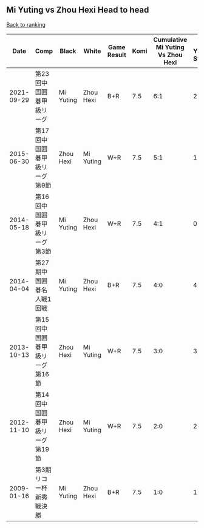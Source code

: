## Mi Yuting vs Zhou Hexi Head to head

[Back to ranking](../../index.md)




| **Date** | **Comp** | **Black** | **White** | **Game Result** | **Komi** | **Cumulative Mi Yuting Vs Zhou Hexi** | **Mi Yuting Streak** | **Zhou Hexi Streak** | 
| --- | --- | --- | --- | --- | --- | --- | --- | --- |
| 2021-09-29 | 第23回中国囲碁甲級リーグ | Mi Yuting | Zhou Hexi | B+R | 7.5 | 6:1 | 2 | 0 | 
| 2015-06-30 | 第17回中国囲碁甲級リーグ第9節 | Zhou Hexi | Mi Yuting | W+R | 7.5 | 5:1 | 1 | 0 | 
| 2014-05-18 | 第16回中国囲碁甲級リーグ第3節 | Mi Yuting | Zhou Hexi | W+R | 7.5 | 4:1 | 0 | 1 | 
| 2014-04-04 | 第27期中国囲碁名人戦1回戦 | Mi Yuting | Zhou Hexi | B+R | 7.5 | 4:0 | 4 | 0 | 
| 2013-10-13 | 第15回中国囲碁甲級リーグ第16節 | Zhou Hexi | Mi Yuting | W+R | 7.5 | 3:0 | 3 | 0 | 
| 2012-11-10 | 第14回中国囲碁甲級リーグ第19節 | Zhou Hexi | Mi Yuting | W+R | 7.5 | 2:0 | 2 | 0 | 
| 2009-01-16 | 第3期リコー杯新秀戦決勝 | Mi Yuting | Zhou Hexi | B+R | 7.5 | 1:0 | 1 | 0 |





